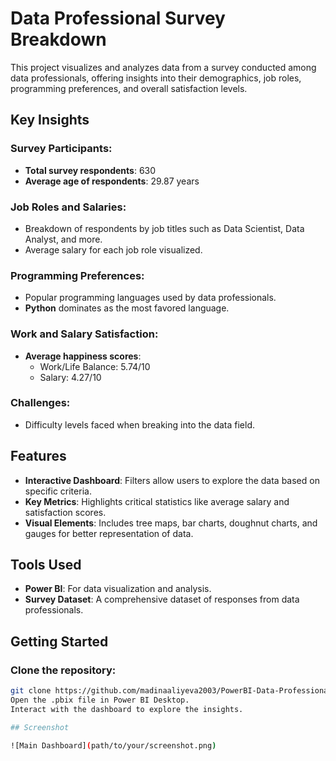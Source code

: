 # Data Professional Survey Breakdown

This project visualizes and analyzes data from a survey conducted among data professionals, offering insights into their demographics, job roles, programming preferences, and overall satisfaction levels.

## Key Insights

### Survey Participants:
- **Total survey respondents**: 630
- **Average age of respondents**: 29.87 years

### Job Roles and Salaries:
- Breakdown of respondents by job titles such as Data Scientist, Data Analyst, and more.
- Average salary for each job role visualized.

### Programming Preferences:
- Popular programming languages used by data professionals.
- **Python** dominates as the most favored language.

### Work and Salary Satisfaction:
- **Average happiness scores**:
  - Work/Life Balance: 5.74/10
  - Salary: 4.27/10

### Challenges:
- Difficulty levels faced when breaking into the data field.

## Features
- **Interactive Dashboard**: Filters allow users to explore the data based on specific criteria.
- **Key Metrics**: Highlights critical statistics like average salary and satisfaction scores.
- **Visual Elements**: Includes tree maps, bar charts, doughnut charts, and gauges for better representation of data.

## Tools Used
- **Power BI**: For data visualization and analysis.
- **Survey Dataset**: A comprehensive dataset of responses from data professionals.

## Getting Started

### Clone the repository:
```bash
git clone https://github.com/madinaaliyeva2003/PowerBI-Data-Professional-Survey.git
Open the .pbix file in Power BI Desktop.
Interact with the dashboard to explore the insights.

## Screenshot

![Main Dashboard](path/to/your/screenshot.png)
